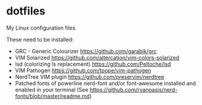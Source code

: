 # dotfiles
My Linux configuration files

These need to be installed:
* GRC - Generic Colourizer https://github.com/garabik/grc
* VIM Solarized https://github.com/altercation/vim-colors-solarized
* lsd (colorizing ls replacement) https://github.com/Peltoche/lsd
* VIM Pathogen https://github.com/tpope/vim-pathogen
* NerdTree VIM plugin https://github.com/preservim/nerdtree
* Patched fonts of powerline nerd-font and/or font-awesome installed and enabled in your terminal
  (See https://github.com/ryanoasis/nerd-fonts/blob/master/readme.md)
